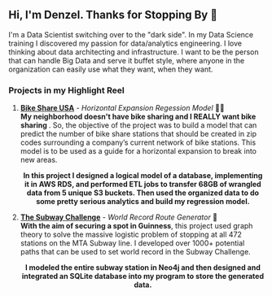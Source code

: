 <h2> Hi, I'm Denzel. Thanks for Stopping By 👋</h2> 
I'm a Data Scientist switching over to the "dark side". In my Data Science training I discovered my passion for data/analytics engineering. I love thinking about data architecting and infrastructure. I want to be the person that can handle Big Data and serve it buffet style, where anyone in the organization can easily use what they want, when they want. 

<h3>Projects in my Highlight Reel</h3>
<ol> 
  <li> 
    <b><a href="https://github.com/Williamdst/Bike-Share-USA">Bike Share USA</a></b> - <i>Horizontal Expansion Regession Model</i> 🚴‍♂️
    <br />
    <b> My neighborhood doesn't have bike sharing and I REALLY want bike sharing </b>. So, the objective of the project was to build a model that can predict the number of bike share stations that should be created in zip codes surrounding a company’s current network of bike stations. This model is to be used as a guide for a horizontal expansion to break into new areas. 
    <p align='center'><b>In this project I designed a logical model of a database, implementing it in AWS RDS, and performed ETL jobs to transfer 68GB of wrangled data from 5 unique S3 buckets. Then used the organized data to do some pretty serious analytics and build my regression model.</b></p>
  </li>
  
  <li>
    <b><a href="https://github.com/Williamdst/The-Subway-Challenge">The Subway Challenge</a></b> - <i>World Record Route Generator</i> 🚄
    <br />
    <b>With the aim of securing a spot in Guinness</b>, this project used graph theory to solve the massive logistic problem of stopping at all 472 stations on the MTA Subway line. I developed over 1000+ potential paths that can be used to set world record in the Subway Challenge.
    <p align="center"><b>I modeled the entire subway station in Neo4j and then designed and integrated an SQLite database into my program to store the generated data. </p>
    
</ol>

<!--
**Williamdst/williamdst** is a ✨ _special_ ✨ repository because its `README.md` (this file) appears on your GitHub profile.

Here are some ideas to get you started:

- 🔭 I’m currently working on ...
- 🌱 I’m currently learning ...
- 👯 I’m looking to collaborate on ...
- 🤔 I’m looking for help with ...
- 💬 Ask me about ...
- 📫 How to reach me: ...
- 😄 Pronouns: ...
- ⚡ Fun fact: ...
-->
